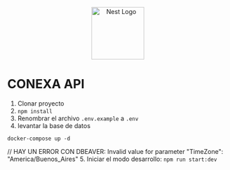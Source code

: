 <p align="center">
  <a href="http://nestjs.com/" target="blank"><img src="https://nestjs.com/img/logo-small.svg" width="120" alt="Nest Logo" /></a>
</p>

# CONEXA API 

1. Clonar proyecto
2. ```npm install```
3. Renombrar el archivo ```.env.example``` a ```.env```
4. levantar la base de datos 
```
docker-compose up -d 
```
// HAY UN ERROR CON DBEAVER: Invalid value for parameter "TimeZone": "America/Buenos_Aires"
5. Iniciar el modo desarrollo: ```npm run start:dev```